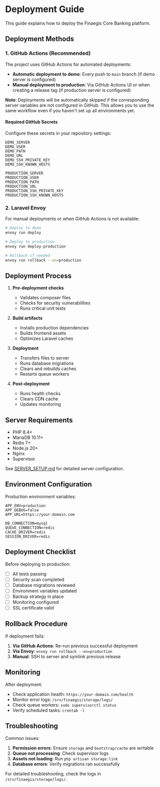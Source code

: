 # Deployment Guide

This guide explains how to deploy the Finaegis Core Banking platform.

## Deployment Methods

### 1. GitHub Actions (Recommended)

The project uses GitHub Actions for automated deployments:

- **Automatic deployment to demo**: Every push to `main` branch (if demo server is configured)
- **Manual deployment to production**: Via GitHub Actions UI or when creating a release tag (if production server is configured)

**Note**: Deployments will be automatically skipped if the corresponding server variables are not configured in GitHub. This allows you to use the same workflow even if you haven't set up all environments yet.

#### Required GitHub Secrets

Configure these secrets in your repository settings:

```
DEMO_SERVER
DEMO_USER
DEMO_PATH
DEMO_URL
DEMO_SSH_PRIVATE_KEY
DEMO_SSH_KNOWN_HOSTS

PRODUCTION_SERVER
PRODUCTION_USER
PRODUCTION_PATH
PRODUCTION_URL
PRODUCTION_SSH_PRIVATE_KEY
PRODUCTION_SSH_KNOWN_HOSTS
```

### 2. Laravel Envoy

For manual deployments or when GitHub Actions is not available:

```bash
# Deploy to demo
envoy run deploy

# Deploy to production
envoy run deploy-production

# Rollback if needed
envoy run rollback --on=production
```

## Deployment Process

1. **Pre-deployment checks**
   - Validates composer files
   - Checks for security vulnerabilities
   - Runs critical unit tests

2. **Build artifacts**
   - Installs production dependencies
   - Builds frontend assets
   - Optimizes Laravel caches

3. **Deployment**
   - Transfers files to server
   - Runs database migrations
   - Clears and rebuilds caches
   - Restarts queue workers

4. **Post-deployment**
   - Runs health checks
   - Clears CDN cache
   - Updates monitoring

## Server Requirements

- PHP 8.4+
- MariaDB 10.11+
- Redis 7+
- Node.js 20+
- Nginx
- Supervisor

See [SERVER_SETUP.md](./SERVER_SETUP.md) for detailed server configuration.

## Environment Configuration

Production environment variables:

```env
APP_ENV=production
APP_DEBUG=false
APP_URL=https://your-domain.com

DB_CONNECTION=mysql
QUEUE_CONNECTION=redis
CACHE_DRIVER=redis
SESSION_DRIVER=redis
```

## Deployment Checklist

Before deploying to production:

- [ ] All tests passing
- [ ] Security scan completed
- [ ] Database migrations reviewed
- [ ] Environment variables updated
- [ ] Backup strategy in place
- [ ] Monitoring configured
- [ ] SSL certificate valid

## Rollback Procedure

If deployment fails:

1. **Via GitHub Actions**: Re-run previous successful deployment
2. **Via Envoy**: `envoy run rollback --on=production`
3. **Manual**: SSH to server and symlink previous release

## Monitoring

After deployment:

- Check application health: `https://your-domain.com/health`
- Monitor error logs: `/srv/finaegis/storage/logs/`
- Check queue workers: `sudo supervisorctl status`
- Verify scheduled tasks: `crontab -l`

## Troubleshooting

Common issues:

1. **Permission errors**: Ensure `storage` and `bootstrap/cache` are writable
2. **Queue not processing**: Check supervisor logs
3. **Assets not loading**: Run `php artisan storage:link`
4. **Database errors**: Verify migrations ran successfully

For detailed troubleshooting, check the logs in `/srv/finaegis/storage/logs/`.